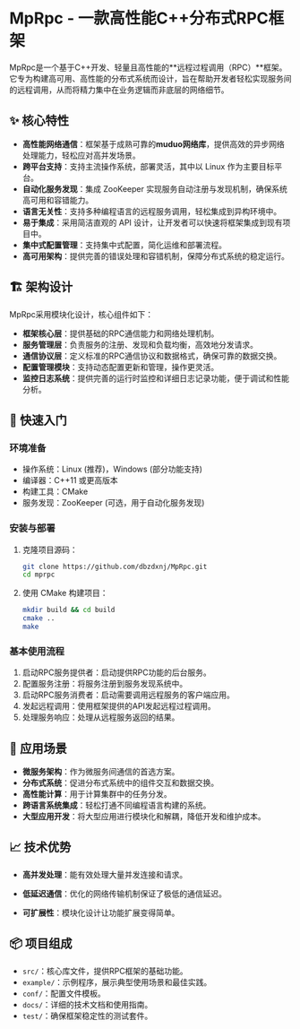 # MpRpc - 一款高性能C++分布式RPC框架

MpRpc是一个基于C++开发、轻量且高性能的**远程过程调用（RPC）**框架。它专为构建高可用、高性能的分布式系统而设计，旨在帮助开发者轻松实现服务间的远程调用，从而将精力集中在业务逻辑而非底层的网络细节。

## ✨ 核心特性

- **高性能网络通信**：框架基于成熟可靠的**muduo网络库**，提供高效的异步网络处理能力，轻松应对高并发场景。
- **跨平台支持**：支持主流操作系统，部署灵活，其中以 Linux 作为主要目标平台。
- **自动化服务发现**：集成 ZooKeeper 实现服务自动注册与发现机制，确保系统高可用和容错能力。
- **语言无关性**：支持多种编程语言的远程服务调用，轻松集成到异构环境中。
- **易于集成**：采用简洁直观的 API 设计，让开发者可以快速将框架集成到现有项目中。
- **集中式配置管理**：支持集中式配置，简化运维和部署流程。
- **高可用架构**：提供完善的错误处理和容错机制，保障分布式系统的稳定运行。

## 🏗️ 架构设计

MpRpc采用模块化设计，核心组件如下：

- **框架核心层**：提供基础的RPC通信能力和网络处理机制。
- **服务管理层**：负责服务的注册、发现和负载均衡，高效地分发请求。
- **通信协议层**：定义标准的RPC通信协议和数据格式，确保可靠的数据交换。
- **配置管理模块**：支持动态配置更新和管理，操作更灵活。
- **监控日志系统**：提供完善的运行时监控和详细日志记录功能，便于调试和性能分析。

## 🚀 快速入门

### 环境准备

- 操作系统：Linux (推荐)，Windows (部分功能支持)
- 编译器：C++11 或更高版本
- 构建工具：CMake
- 服务发现：ZooKeeper (可选，用于自动化服务发现)

### 安装与部署

1. 克隆项目源码：

   ```bash
   git clone https://github.com/dbzdxnj/MpRpc.git
   cd mprpc
   ```

2. 使用 CMake 构建项目：

   ```bash
   mkdir build && cd build
   cmake ..
   make
   ```

### 基本使用流程

1. 启动RPC服务提供者：启动提供RPC功能的后台服务。
2. 配置服务注册：将服务注册到服务发现系统中。
3. 启动RPC服务消费者：启动需要调用远程服务的客户端应用。
4. 发起远程调用：使用框架提供的API发起远程过程调用。
5. 处理服务响应：处理从远程服务返回的结果。

## 🎯 应用场景

- **微服务架构**：作为微服务间通信的首选方案。
- **分布式系统**：促进分布式系统中的组件交互和数据交换。
- **高性能计算**：用于计算集群中的任务分发。
- **跨语言系统集成**：轻松打通不同编程语言构建的系统。
- **大型应用开发**：将大型应用进行模块化和解耦，降低开发和维护成本。

## 📈 技术优势

- **高并发处理**：能有效处理大量并发连接和请求。
- **低延迟通信**：优化的网络传输机制保证了极低的通信延迟。

- **可扩展性**：模块化设计让功能扩展变得简单。

## 📦 项目组成

- `src/`：核心库文件，提供RPC框架的基础功能。
- `example/`：示例程序，展示典型使用场景和最佳实践。
- `conf/`：配置文件模板。
- `docs/`：详细的技术文档和使用指南。
- `test/`：确保框架稳定性的测试套件。
